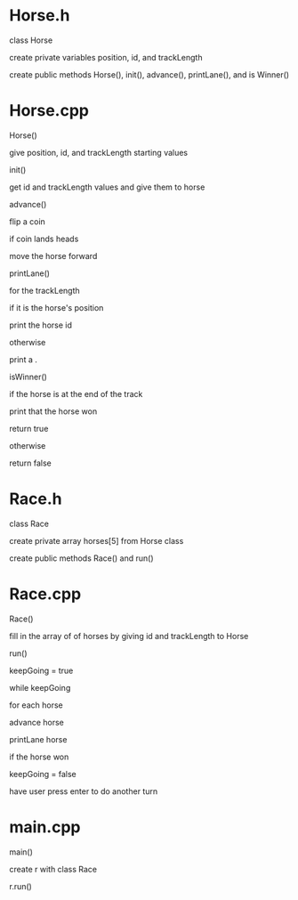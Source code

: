 # Horse.h

class Horse
    
create private variables position, id, and trackLength
    
create public methods Horse(), init(), advance(), printLane(), and is Winner()

# Horse.cpp

Horse()
    
give position, id, and trackLength starting values

init()
    
get id and trackLength values and give them to horse

advance()
    
flip a coin
    
if coin lands heads
        
move the horse forward

printLane()
    
for the trackLength
        
if it is the horse's position
            
print the horse id
        
otherwise
            
print a .

isWinner()
    
if the horse is at the end of the track
        
print that the horse won
        
return true
    
otherwise
        
return false

# Race.h

class Race
    
create private array horses[5] from Horse class
    
create public methods Race() and run()

# Race.cpp

Race()
    
fill in the array of of horses by giving id and trackLength to Horse

run()
    
keepGoing = true
    
while keepGoing
        
for each horse
            
advance horse
            
printLane horse
            
if the horse won
                
keepGoing = false
        
have user press enter to do another turn

# main.cpp

main()

create r with class Race
    
r.run()
